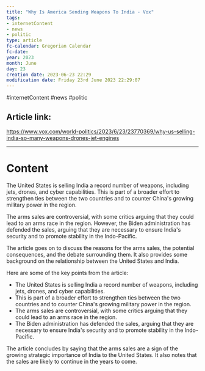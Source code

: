 ```yaml
---
title: "Why Is America Sending Weapons To India - Vox"
tags:
- internetContent
- news
- politic
type: article
fc-calendar: Gregorian Calendar
fc-date: 
year: 2023
month: June
day: 23
creation date: 2023-06-23 22:29
modification date: Friday 23rd June 2023 22:29:07
---
```


#internetContent  #news #politic 
## Article link:
https://www.vox.com/world-politics/2023/6/23/23770369/why-us-selling-india-so-many-weapons-drones-jet-engines
_____
# Content
The United States is selling India a record number of weapons, including jets, drones, and cyber capabilities. This is part of a broader effort to strengthen ties between the two countries and to counter China's growing military power in the region.

The arms sales are controversial, with some critics arguing that they could lead to an arms race in the region. However, the Biden administration has defended the sales, arguing that they are necessary to ensure India's security and to promote stability in the Indo-Pacific.

The article goes on to discuss the reasons for the arms sales, the potential consequences, and the debate surrounding them. It also provides some background on the relationship between the United States and India.

Here are some of the key points from the article:

- The United States is selling India a record number of weapons, including jets, drones, and cyber capabilities.
- This is part of a broader effort to strengthen ties between the two countries and to counter China's growing military power in the region.
- The arms sales are controversial, with some critics arguing that they could lead to an arms race in the region.
- The Biden administration has defended the sales, arguing that they are necessary to ensure India's security and to promote stability in the Indo-Pacific.

The article concludes by saying that the arms sales are a sign of the growing strategic importance of India to the United States. It also notes that the sales are likely to continue in the years to come.


